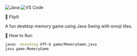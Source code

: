 ![Java](https://img.shields.io/badge/Java-ED8B00?style=for-the-badge&logo=java&logoColor=white)
![VS Code](https://img.shields.io/badge/IDE-VS%20Code-007ACC?style=for-the-badge&logo=visual%20studio%20code)

🧠 FlipIt

A fun desktop memory game using Java Swing with emoji tiles.

 🚀 How to Run

```bash
javac -encoding UTF-8 game/MemoryGame.java
java game.MemoryGame
